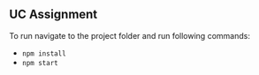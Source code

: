 ## UC Assignment

To run navigate to the project folder and run following commands:

- `npm install`
- `npm start`